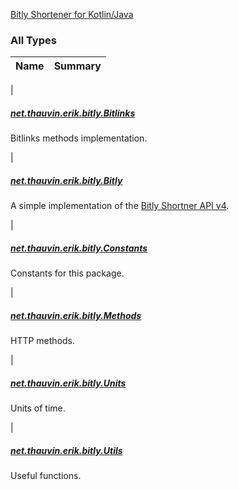 

[Bitly Shortener for Kotlin/Java](https://github.com/ethauvin/bitly-shorten)

### All Types

| Name | Summary |
|---|---|
|

##### [net.thauvin.erik.bitly.Bitlinks](../net.thauvin.erik.bitly/-bitlinks/index.md)

Bitlinks methods implementation.


|

##### [net.thauvin.erik.bitly.Bitly](../net.thauvin.erik.bitly/-bitly/index.md)

A simple implementation of the [Bitly Shortner API v4](https://dev.bitly.com/v4/).


|

##### [net.thauvin.erik.bitly.Constants](../net.thauvin.erik.bitly/-constants/index.md)

Constants for this package.


|

##### [net.thauvin.erik.bitly.Methods](../net.thauvin.erik.bitly/-methods/index.md)

HTTP methods.


|

##### [net.thauvin.erik.bitly.Units](../net.thauvin.erik.bitly/-units/index.md)

Units of time.


|

##### [net.thauvin.erik.bitly.Utils](../net.thauvin.erik.bitly/-utils/index.md)

Useful functions.


